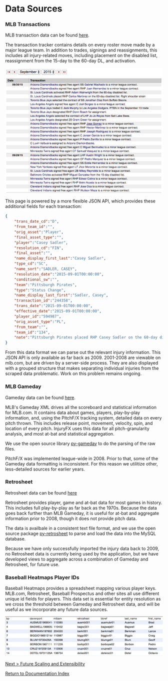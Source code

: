 # Data Sources

### MLB Transactions
MLB transaction data can be found [here](http://mlb.mlb.com/mlb/transactions/#month=10&year=2016).

The transaction tracker contains details on every roster move made by a major league team. In addition to trades, signings and reassignments, this includes all injury-related moves, including placement on the disabled list, reassignment from the 15-day to the 60-day DL, and activation.

![Transaction Tracker](images/mlb-transactions.png)

This page is powered by a more flexible JSON API, which provides these additional fields for each transaction:

```json
{
	"trans_date_cd":"D",
	"from_team_id":"",
	"orig_asset":"Player",
	"final_asset_type":"",
	"player":"Casey Sadler",
	"resolution_cd":"FIN",
	"final_asset":"",
	"name_display_first_last":"Casey Sadler",
	"type_cd":"SC",
	"name_sort":"SADLER, CASEY",
	"resolution_date":"2015-09-01T00:00:00",
	"conditional_sw":"",
	"team":"Pittsburgh Pirates",
	"type":"Status Change",
	"name_display_last_first":"Sadler, Casey",
	"transaction_id":"244358",
	"trans_date":"2015-09-01T00:00:00",
	"effective_date":"2015-09-01T00:00:00",
	"player_id":"594987",
	"orig_asset_type":"PL",
	"from_team":"",
	"team_id":"134",
	"note":"Pittsburgh Pirates placed RHP Casey Sadler on the 60-day disabled list. Right forearm strain"
}
```

From this data format we can parse out the relevant injury information. This JSON API is only available as far back as 2009. 2001-2008 are viewable on mlb.com, but are driven by a server-side process. They are also displayed with a grouped structure that makes separating individual injuries from the scraped data problematic. Work on this problem remains ongoing. 

### MLB Gameday

Gameday data can be found [here](http://gd2.mlb.com/components/game/mlb/).  

MLB's Gameday XML drives all the scoreboard and statistical information for MLB.com. It contains data about games, players, play-by-play information, and, using the PitchF/X tracking system, detailed data on every pitch thrown. This includes release point, movement, velocity, spin, and location of every pitch. InjuryFX uses this data for all pitch-granularity analysis, and most at-bat and statistical aggregation.

We use the open source library [py-gameday](https://github.com/wellsoliver/py-gameday) to do the parsing of the raw files.

PitchF/X was implemented league-wide in 2008. Prior to that, some of the Gameday data formatting is inconsistent. For this reason we utilitize other, less-detailed sources for earlier years.

### Retrosheet
Retrosheet data can be found [here](http://www.retrosheet.org/game.htm)

Retrosheet provides player, game and at-bat data for most games in history. This includes full play-by-play as far back as the 1970s. Because the data goes back further than MLB Gameday, it is useful for at-bat and aggregate information prior to 2008, though it does not provide pitch data.

The data is availbale in a consistent text file format, and we use the open source package [py-retrosheet](https://github.com/wellsoliver/py-retrosheet) to parse and load the data into the MySQL database.

Because we have only successfully imported the injury data back to 2009, no Retrosheet data is currently being used by the application, but we have developed views to aggregate across a combination of Gameday and Retrosheet, for future use.

### Baseball Heatmaps Player IDs

Baseball Heatmaps provides a spreadsheet mapping various player keys. MLB.com, Retrosheet, Baseball Prospectus and other sites all use different unique id fields for players. This data set is essential for entity resolution as we cross the threshold between Gameday and Retrosheet data, and will be useful as we incorporate any future data sources.

![Crunch Time Player ID Map](images/player-map.png)

[Next > Future Scaling and Extensibility](future_scaling.md)  

[Return to Documentation Index](index.md)
